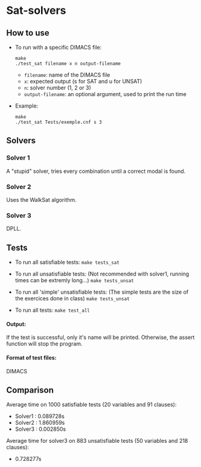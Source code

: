 # Sat-solvers

## How to use

- To run with a specific DIMACS file:
    ```
    make
    ./test_sat filename x n output-filename
    ```
    - `filename`: name of the DIMACS file
    - `x`: expected output (s for SAT and u for UNSAT)
    - `n`: solver number (1, 2 or 3)
    - `output-filename`: an optional argument, used to print the run time

- Example:
    ```
    make
    ./test_sat Tests/exemple.cnf s 3
    ```

## Solvers

### Solver 1

A "stupid" solver, tries every combination until a correct modal is found.

### Solver 2

Uses the WalkSat algorithm.

### Solver 3

DPLL.

## Tests

- To run all satisfiable tests:
  ```make tests_sat```
- To run all unsatisfiable tests: (Not recommended with solver1, running times can be extremly long...)
  ```make tests_unsat```
- To run all 'simple' unsatisfiable tests: (The simple tests are the size of the exercices done in class)
  ```make tests_unsat```

- To run all tests:
  ```make test_all```

#### Output:

If the test is successful, only it's name will be printed.
Otherwise, the assert function will stop the program.

#### Format of test files:

DIMACS

## Comparison

Average time on 1000 satisfiable tests (20 variables and 91 clauses):

- Solver1 : 0.089728s
- Solver2 : 1.860959s
- Solver3 : 0.002850s

Average time for solver3 on 883 unsatisfiable tests (50 variables and 218 clauses):
- 0.728277s